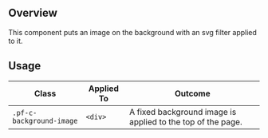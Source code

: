 ## Overview

This component puts an image on the background with an svg filter applied to it.

## Usage

| Class | Applied To | Outcome |
| -- | -- | -- |
| `.pf-c-background-image` | `<div>` |  A fixed background image is applied to the top of the page. |

